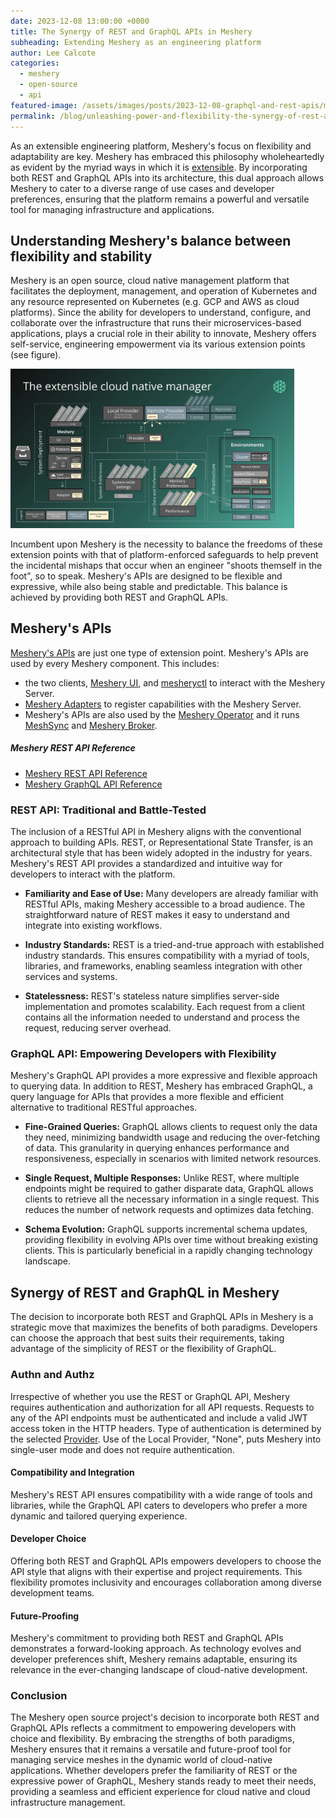 ```yaml
---
date: 2023-12-08 13:00:00 +0000
title: The Synergy of REST and GraphQL APIs in Meshery
subheading: Extending Meshery as an engineering platform
author: Lee Calcote
categories:
  - meshery
  - open-source
  - api
featured-image: /assets/images/posts/2023-12-08-graphql-and-rest-apis/meshery-apis.jpeg
permalink: /blog/unleashing-power-and-flexibility-the-synergy-of-rest-and-graphql-in-meshery
---
```


As an extensible engineering platform, Meshery's focus on flexibility and adaptability are key. Meshery has embraced this philosophy wholeheartedly as evident by the myriad ways in which it is [extensible](https://docs.meshery.io/extensibility). By incorporating both REST and GraphQL APIs into its architecture, this dual approach allows Meshery to cater to a diverse range of use cases and developer preferences, ensuring that the platform remains a powerful and versatile tool for managing infrastructure and applications.

## Understanding Meshery's balance between flexibility and stability

Meshery is an open source, cloud native management platform that facilitates the deployment, management, and operation of Kubernetes and any resource represented on Kubernetes (e.g. GCP and AWS as cloud platforms). Since the ability for developers to understand, configure, and collaborate over the infrastructure that runs their microservices-based applications, plays a crucial role in their ability to innovate, Meshery offers self-service, engineering empowerment via its various extension points (see figure).

<img alt="Meshery Extension Points" src="/assets/images/posts/2023-12-08-graphql-and-rest-apis/meshery-extension-points.webp" width="90%" />

Incumbent upon Meshery is the necessity to balance the freedoms of these extension points with that of platform-enforced safeguards to help prevent the incidental mishaps that occur when an engineer "shoots themself in the foot", so to speak. Meshery's APIs are designed to be flexible and expressive, while also being stable and predictable. This balance is achieved by providing both REST and GraphQL APIs.

## Meshery's APIs

[Meshery's APIs](https://docs.meshery.io/extensibility/api) are just one type of extension point. Meshery's APIs are used by every Meshery component. This includes:

- the two clients, [Meshery UI](https://docs.meshery.io/concepts/architecture), and [mesheryctl](https://docs.meshery.io/reference/mesheryctl) to interact with the Meshery Server.
- [Meshery Adapters](https://docs.meshery.io/concepts/architecture/adapters) to register capabilities with the Meshery Server.
- Meshery's APIs are also used by the [Meshery Operator](https://docs.meshery.io/concepts/architecture/operator) and it runs [MeshSync](https://docs.meshery.io/concepts/architecture/broker) and [Meshery Broker](https://docs.meshery.io/concepts/architecture/broker).

<div class="callout">
<h5>Meshery REST API Reference</h5>
<ul><li><a href="(https://docs.meshery.io/reference/rest-apis">Meshery REST API Reference</a></li>
<li><a href="(https://docs.meshery.io/reference/graphql-apis">Meshery GraphQL API Reference</a></li>
</ul>
</div>

### REST API: Traditional and Battle-Tested

The inclusion of a RESTful API in Meshery aligns with the conventional approach to building APIs. REST, or Representational State Transfer, is an architectural style that has been widely adopted in the industry for years. Meshery's REST API provides a standardized and intuitive way for developers to interact with the platform.

- **Familiarity and Ease of Use:** Many developers are already familiar with RESTful APIs, making Meshery accessible to a broad audience. The straightforward nature of REST makes it easy to understand and integrate into existing workflows.

- **Industry Standards:** REST is a tried-and-true approach with established industry standards. This ensures compatibility with a myriad of tools, libraries, and frameworks, enabling seamless integration with other services and systems.

- **Statelessness:** REST's stateless nature simplifies server-side implementation and promotes scalability. Each request from a client contains all the information needed to understand and process the request, reducing server overhead.

### GraphQL API: Empowering Developers with Flexibility

Meshery's GraphQL API provides a more expressive and flexible approach to querying data. In addition to REST, Meshery has embraced GraphQL, a query language for APIs that provides a more flexible and efficient alternative to traditional RESTful approaches.

- **Fine-Grained Queries:** GraphQL allows clients to request only the data they need, minimizing bandwidth usage and reducing the over-fetching of data. This granularity in querying enhances performance and responsiveness, especially in scenarios with limited network resources.

- **Single Request, Multiple Responses:** Unlike REST, where multiple endpoints might be required to gather disparate data, GraphQL allows clients to retrieve all the necessary information in a single request. This reduces the number of network requests and optimizes data fetching.

- **Schema Evolution:** GraphQL supports incremental schema updates, providing flexibility in evolving APIs over time without breaking existing clients. This is particularly beneficial in a rapidly changing technology landscape.

## Synergy of REST and GraphQL in Meshery

The decision to incorporate both REST and GraphQL APIs in Meshery is a strategic move that maximizes the benefits of both paradigms. Developers can choose the approach that best suits their requirements, taking advantage of the simplicity of REST or the flexibility of GraphQL.

### Authn and Authz

Irrespective of whether you use the REST or GraphQL API, Meshery requires authentication and authorization for all API requests. Requests to any of the API endpoints must be authenticated and include a valid JWT access token in the HTTP headers. Type of authentication is determined by the selected [Provider](https://docs.meshery.io/extensibility/providers). Use of the Local Provider, "None", puts Meshery into single-user mode and does not require authentication.

#### Compatibility and Integration

Meshery's REST API ensures compatibility with a wide range of tools and libraries, while the GraphQL API caters to developers who prefer a more dynamic and tailored querying experience.

#### Developer Choice

Offering both REST and GraphQL APIs empowers developers to choose the API style that aligns with their expertise and project requirements. This flexibility promotes inclusivity and encourages collaboration among diverse development teams.

#### Future-Proofing

Meshery's commitment to providing both REST and GraphQL APIs demonstrates a forward-looking approach. As technology evolves and developer preferences shift, Meshery remains adaptable, ensuring its relevance in the ever-changing landscape of cloud-native development.

### Conclusion

The Meshery open source project's decision to incorporate both REST and GraphQL APIs reflects a commitment to empowering developers with choice and flexibility. By embracing the strengths of both paradigms, Meshery ensures that it remains a versatile and future-proof tool for managing service meshes in the dynamic world of cloud-native applications. Whether developers prefer the familiarity of REST or the expressive power of GraphQL, Meshery stands ready to meet their needs, providing a seamless and efficient experience for cloud native and cloud infrastructure management.